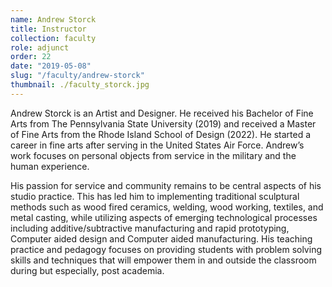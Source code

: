 ```yaml
---
name: Andrew Storck
title: Instructor
collection: faculty
role: adjunct
order: 22
date: "2019-05-08"
slug: "/faculty/andrew-storck"
thumbnail: ./faculty_storck.jpg
---
```


Andrew Storck is an Artist and Designer. He received his Bachelor of Fine Arts from The Pennsylvania State University (2019) and received a Master of Fine Arts from the Rhode Island School of Design (2022). He started a career in fine arts after serving in the United States Air Force. Andrew’s work focuses on personal objects from service in the military and the human experience.

His passion for service and community remains to be central aspects of his studio practice. This has led him to implementing traditional sculptural methods such as wood fired ceramics, welding, wood working, textiles, and metal casting, while utilizing aspects of emerging technological processes including additive/subtractive manufacturing and rapid prototyping, Computer aided design and Computer aided manufacturing. His teaching practice and pedagogy focuses on providing students with problem solving skills and techniques that will empower them in and outside the classroom during but especially, post academia.
